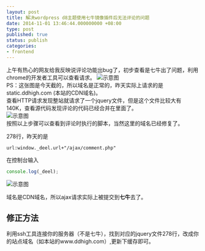 ```yaml
---
layout: post
title: 解决wordpress d8主题使用七牛镜像插件后无法评论的问题
date: 2014-11-01 13:46:44.000000000 +08:00
type: post
published: true
status: publish
categories:
- frontend
---
```

上午有热心的网友给我反映说评论功能出bug了，初步查看是七牛出了问题，利用chrome的开发者工具可以查看请求。
![示意图](https://og5r5kasb.qnssl.com/wp-content/uploads/2014/11/blob3.png)   
PS：这张图是今天截的，所以域名是正常的，昨天实际上请求的是 static.ddhigh.com (本站的CDN域名)。   
查看HTTP请求发现整站就请求了一个jquery文件，但是这个文件比较大有140K，查看源代码发现评论的代码已经合并在里面了。   
![示意图](https://og5r5kasb.qnssl.com/wp-content/uploads/2014/11/blob4.png)   
按照以上步骤可以查看到评论时执行的脚本，当然这里的域名已经修复了。

278行，昨天的是 

```
url:window._deel.url+"/ajax/comment.php"
```

在控制台输入

```javascript
console.log(_deel);
```

![示意图](https://og5r5kasb.qnssl.com/wp-content/uploads/2014/11/blob5.png)

域名是CDN域名，所以ajax请求实际上被提交到**七牛**去了。
## 修正方法
利用ssh工具连接你的服务器（不是七牛），找到对应的jquery文件278行，改成你的站点域名（如本站的www.ddhigh.com）,更新下缓存即可。